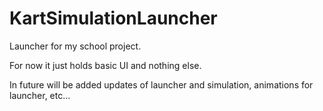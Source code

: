 # KartSimulationLauncher
Launcher for my school project.

For now it just holds basic UI and nothing else.

In future will be added updates of launcher and simulation, animations for launcher, etc...
